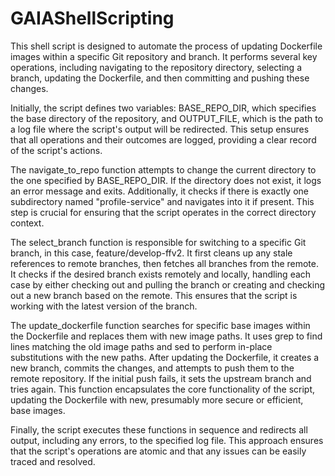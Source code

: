 # GAIAShellScripting

This shell script is designed to automate the process of updating Dockerfile images within a specific Git repository and branch. It performs several key operations, including navigating to the repository directory, selecting a branch, updating the Dockerfile, and then committing and pushing these changes.

Initially, the script defines two variables: BASE_REPO_DIR, which specifies the base directory of the repository, and OUTPUT_FILE, which is the path to a log file where the script's output will be redirected. This setup ensures that all operations and their outcomes are logged, providing a clear record of the script's actions.

The navigate_to_repo function attempts to change the current directory to the one specified by BASE_REPO_DIR. If the directory does not exist, it logs an error message and exits. Additionally, it checks if there is exactly one subdirectory named "profile-service" and navigates into it if present. This step is crucial for ensuring that the script operates in the correct directory context.

The select_branch function is responsible for switching to a specific Git branch, in this case, feature/develop-ffv2. It first cleans up any stale references to remote branches, then fetches all branches from the remote. It checks if the desired branch exists remotely and locally, handling each case by either checking out and pulling the branch or creating and checking out a new branch based on the remote. This ensures that the script is working with the latest version of the branch.

The update_dockerfile function searches for specific base images within the Dockerfile and replaces them with new image paths. It uses grep to find lines matching the old image paths and sed to perform in-place substitutions with the new paths. After updating the Dockerfile, it creates a new branch, commits the changes, and attempts to push them to the remote repository. If the initial push fails, it sets the upstream branch and tries again. This function encapsulates the core functionality of the script, updating the Dockerfile with new, presumably more secure or efficient, base images.

Finally, the script executes these functions in sequence and redirects all output, including any errors, to the specified log file. This approach ensures that the script's operations are atomic and that any issues can be easily traced and resolved.